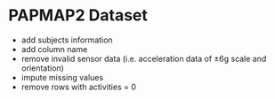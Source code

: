 # PAPMAP2 Dataset

* add subjects information
* add column name
* remove invalid sensor data (i.e. acceleration data of ±6g scale and orientation)
* impute missing values
* remove rows with activities = 0
